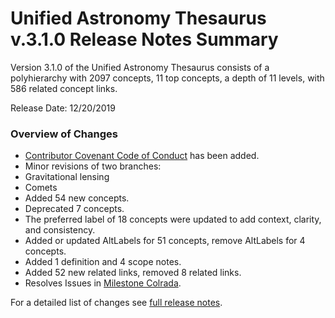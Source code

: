 # Unified Astronomy Thesaurus v.3.1.0 Release Notes Summary

Version 3.1.0 of the Unified Astronomy Thesaurus consists of a polyhierarchy with 2097 concepts, 11 top concepts, a depth of 11 levels, with 586 related concept links.

Release Date: 12/20/2019

### Overview of Changes
* [Contributor Covenant Code of Conduct](https://github.com/astrothesaurus/UAT/blob/master/CODE_OF_CONDUCT.md) has been added.
* Minor revisions of two branches:
 * Gravitational lensing
 * Comets
* Added 54 new concepts.
* Deprecated 7 concepts.
* The preferred label of 18 concepts were updated to add context, clarity, and consistency.
* Added or updated AltLabels for 51 concepts, remove AltLabels for 4 concepts.
* Added 1 definition and 4 scope notes.
* Added 52 new related links, removed 8 related links.
* Resolves Issues in [Milestone Colrada](https://github.com/astrothesaurus/UAT/milestone/5?closed=1).

For a detailed list of changes see [full release notes](https://github.com/astrothesaurus/UAT/blob/master/UAT_3.1.0_release_note_full.md).